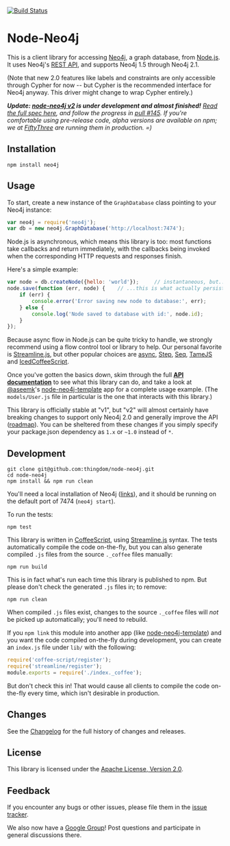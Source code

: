 [![Build Status](https://travis-ci.org/thingdom/node-neo4j.png?branch=master)](https://travis-ci.org/thingdom/node-neo4j)

# Node-Neo4j

This is a client library for accessing [Neo4j][], a graph database, from
[Node.js][]. It uses Neo4j's [REST API][neo4j-rest-api], and supports
Neo4j 1.5 through Neo4j 2.1.

(Note that new 2.0 features like labels and constraints are only accessible
through Cypher for now -- but Cypher is the recommended interface for Neo4j
anyway. This driver might change to wrap Cypher entirely.)

<em>**Update: [node-neo4j v2][] is under development and almost finished!**
[Read the full spec here][v2 spec], and follow the progress in [pull #145][].
If you're comfortable using pre-release code, alpha versions are available on
npm; we at [FiftyThree][] are running them in production. =)</em>

[node-neo4j v2]: https://github.com/thingdom/node-neo4j/tree/v2#readme
[v2 spec]: https://github.com/thingdom/node-neo4j/blob/v2/API_v2.md
[pull #145]: https://github.com/thingdom/node-neo4j/pull/145
[FiftyThree]: http://www.fiftythree.com/


## Installation

    npm install neo4j


## Usage

To start, create a new instance of the `GraphDatabase` class pointing to your
Neo4j instance:

```js
var neo4j = require('neo4j');
var db = new neo4j.GraphDatabase('http://localhost:7474');
```

Node.js is asynchronous, which means this library is too: most functions take
callbacks and return immediately, with the callbacks being invoked when the
corresponding HTTP requests and responses finish.

Here's a simple example:

```js
var node = db.createNode({hello: 'world'});     // instantaneous, but...
node.save(function (err, node) {    // ...this is what actually persists.
    if (err) {
        console.error('Error saving new node to database:', err);
    } else {
        console.log('Node saved to database with id:', node.id);
    }
});
```

Because async flow in Node.js can be quite tricky to handle, we
strongly recommend using a flow control tool or library to help.
Our personal favorite is [Streamline.js][], but other popular choices are
[async](https://github.com/caolan/async),
[Step](https://github.com/creationix/step),
[Seq](https://github.com/substack/node-seq), [TameJS](http://tamejs.org/) and
[IcedCoffeeScript](http://maxtaco.github.com/coffee-script/).

Once you've gotten the basics down, skim through the full
**[API documentation][api-docs]** to see what this library can do, and take a
look at [@aseemk][aseemk]'s [node-neo4j-template][] app for a complete usage
example. (The `models/User.js` file in particular is the one that interacts
with this library.)

This library is officially stable at "v1", but "v2" will almost certainly have
breaking changes to support only Neo4j 2.0 and generally improve the API
([roadmap][]). You can be sheltered from these changes if you simply specify
your package.json dependency as `1.x` or `~1.0` instead of `*`.

[Roadmap]: https://github.com/thingdom/node-neo4j/wiki/Roadmap


## Development

    git clone git@github.com:thingdom/node-neo4j.git
    cd node-neo4j
    npm install && npm run clean

You'll need a local installation of Neo4j ([links](http://neo4j.org/download)),
and it should be running on the default port of 7474 (`neo4j start`).

To run the tests:

    npm test

This library is written in [CoffeeScript][], using [Streamline.js][] syntax.
The tests automatically compile the code on-the-fly, but you can also generate
compiled `.js` files from the source `._coffee` files manually:

    npm run build

This is in fact what's run each time this library is published to npm.
But please don't check the generated `.js` files in; to remove:

    npm run clean

When compiled `.js` files exist, changes to the source `._coffee` files will
*not* be picked up automatically; you'll need to rebuild.

If you `npm link` this module into another app (like [node-neo4j-template][])
and you want the code compiled on-the-fly during development, you can create
an `index.js` file under `lib/` with the following:

```js
require('coffee-script/register');
require('streamline/register');
module.exports = require('./index._coffee');
```

But don't check this in! That would cause all clients to compile the code
on-the-fly every time, which isn't desirable in production.


## Changes

See the [Changelog][changelog] for the full history of changes and releases.


## License

This library is licensed under the [Apache License, Version 2.0][license].


## Feedback

If you encounter any bugs or other issues, please file them in the
[issue tracker][issue-tracker].

We also now have a [Google Group][google-group]!
Post questions and participate in general discussions there.


[neo4j]: http://neo4j.org/
[node.js]: http://nodejs.org/
[neo4j-rest-api]: http://docs.neo4j.org/chunked/stable/rest-api.html

[api-docs]: http://coffeedoc.info/github/thingdom/node-neo4j/master/
[aseemk]: https://github.com/aseemk
[node-neo4j-template]: https://github.com/aseemk/node-neo4j-template
[semver]: http://semver.org/

[neo4j-getting-started]: http://wiki.neo4j.org/content/Getting_Started_With_Neo4j_Server
[coffeescript]: http://coffeescript.org/
[streamline.js]: https://github.com/Sage/streamlinejs

[changelog]: CHANGELOG.md
[issue-tracker]: https://github.com/thingdom/node-neo4j/issues
[license]: http://www.apache.org/licenses/LICENSE-2.0.html
[google-group]: https://groups.google.com/group/node-neo4j
